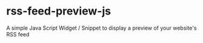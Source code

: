 # rss-feed-preview-js
A simple Java Script Widget / Snippet to display a preview of your website's RSS feed
